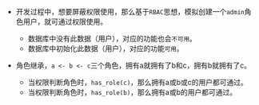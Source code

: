 - 开发过程中，想要屏蔽权限使用，那么基于`RBAC`思想，模拟创建一个`admin`角色用户，就可通过权限使用。
  - 数据库中没有此数据（用户），对应的功能也会`不可用`。
  - 数据库中初始化此数据（用户），对应的功能`可用`。

- 角色继承，`a <- b <- c`三个角色，拥有a就拥有了b和c，拥有b就拥有了c。
  - 当权限判断角色时，`has_role(c)`，那么拥有a或b或c的用户都可通过。
  - 当权限判断角色时，`has_role(b)`，那么拥有a或b的用户都可通过。
